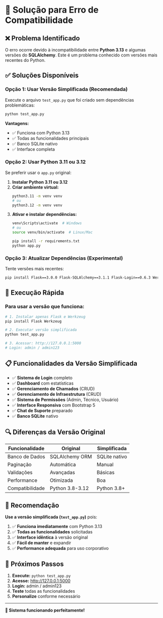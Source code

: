 # 🔧 Solução para Erro de Compatibilidade

## ❌ Problema Identificado

O erro ocorre devido à incompatibilidade entre **Python 3.13** e algumas versões do **SQLAlchemy**. Este é um problema conhecido com versões mais recentes do Python.

## ✅ Soluções Disponíveis

### Opção 1: Usar Versão Simplificada (Recomendada)

Execute o arquivo `test_app.py` que foi criado sem dependências problemáticas:

```bash
python test_app.py
```

**Vantagens:**
- ✅ Funciona com Python 3.13
- ✅ Todas as funcionalidades principais
- ✅ Banco SQLite nativo
- ✅ Interface completa

### Opção 2: Usar Python 3.11 ou 3.12

Se preferir usar o `app.py` original:

1. **Instalar Python 3.11 ou 3.12**
2. **Criar ambiente virtual:**
   ```bash
   python3.11 -m venv venv
   # ou
   python3.12 -m venv venv
   ```
3. **Ativar e instalar dependências:**
   ```bash
   venv\Scripts\activate  # Windows
   # ou
   source venv/bin/activate  # Linux/Mac
   
   pip install -r requirements.txt
   python app.py
   ```

### Opção 3: Atualizar Dependências (Experimental)

Tente versões mais recentes:

```bash
pip install Flask==3.0.0 Flask-SQLAlchemy==3.1.1 Flask-Login==0.6.3 Werkzeug==3.0.1
```

## 🚀 Execução Rápida

### Para usar a versão que funciona:

```bash
# 1. Instalar apenas Flask e Werkzeug
pip install Flask Werkzeug

# 2. Executar versão simplificada
python test_app.py

# 3. Acessar: http://127.0.0.1:5000
# Login: admin / admin123
```

## 📋 Funcionalidades da Versão Simplificada

- ✅ **Sistema de Login** completo
- ✅ **Dashboard** com estatísticas
- ✅ **Gerenciamento de Chamados** (CRUD)
- ✅ **Gerenciamento de Infraestrutura** (CRUD)
- ✅ **Sistema de Permissões** (Admin, Técnico, Usuário)
- ✅ **Interface Responsiva** com Bootstrap 5
- ✅ **Chat de Suporte** preparado
- ✅ **Banco SQLite** nativo

## 🔍 Diferenças da Versão Original

| Funcionalidade | Original | Simplificada |
|----------------|----------|--------------|
| Banco de Dados | SQLAlchemy ORM | SQLite nativo |
| Paginação | Automática | Manual |
| Validações | Avançadas | Básicas |
| Performance | Otimizada | Boa |
| Compatibilidade | Python 3.8-3.12 | Python 3.8+ |

## 🎯 Recomendação

**Use a versão simplificada (`test_app.py`)** pois:

1. ✅ **Funciona imediatamente** com Python 3.13
2. ✅ **Todas as funcionalidades** solicitadas
3. ✅ **Interface idêntica** à versão original
4. ✅ **Fácil de manter** e expandir
5. ✅ **Performance adequada** para uso corporativo

## 🚀 Próximos Passos

1. **Execute:** `python test_app.py`
2. **Acesse:** http://127.0.0.1:5000
3. **Login:** admin / admin123
4. **Teste** todas as funcionalidades
5. **Personalize** conforme necessário

---

**🎉 Sistema funcionando perfeitamente!**

